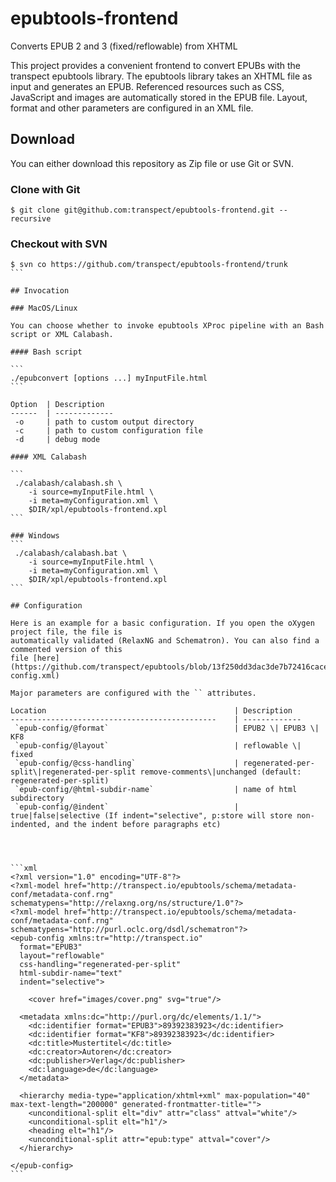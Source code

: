 # epubtools-frontend
Converts EPUB 2 and 3 (fixed/reflowable) from XHTML

This project provides a convenient frontend to convert EPUBs with the transpect epubtools library.
The epubtools library takes an XHTML file as input and generates an EPUB. Referenced resources such as CSS, 
JavaScript and images are automatically stored in the EPUB file. Layout, format and other parameters are 
configured in an XML file. 

## Download

You can either download this repository as Zip file or use Git or SVN.

### Clone with Git
```
$ git clone git@github.com:transpect/epubtools-frontend.git --recursive
```
### Checkout with SVN
````
$ svn co https://github.com/transpect/epubtools-frontend/trunk
```

## Invocation

### MacOS/Linux

You can choose whether to invoke epubtools XProc pipeline with an Bash script or XML Calabash. 

#### Bash script

```
./epubconvert [options ...] myInputFile.html
```

Option  | Description
------  | -------------
 -o     | path to custom output directory
 -c     | path to custom configuration file
 -d     | debug mode

#### XML Calabash

```
 ./calabash/calabash.sh \
    -i source=myInputFile.html \
    -i meta=myConfiguration.xml \
    $DIR/xpl/epubtools-frontend.xpl
```

### Windows
```
 ./calabash/calabash.bat \
    -i source=myInputFile.html \
    -i meta=myConfiguration.xml \
    $DIR/xpl/epubtools-frontend.xpl
```

## Configuration

Here is an example for a basic configuration. If you open the oXygen project file, the file is 
automatically validated (RelaxNG and Schematron). You can also find a commented version of this
file [here](https://github.com/transpect/epubtools/blob/13f250dd3dac3de7b72416cace4d14d56d255b1a/sample/epub-config.xml)

Major parameters are configured with the `` attributes.

Location                                          | Description
----------------------------------------------    | -------------
 `epub-config/@format`                            | EPUB2 \| EPUB3 \| KF8
 `epub-config/@layout`                            | reflowable \| fixed
 `epub-config/@css-handling`                      | regenerated-per-split\|regenerated-per-split remove-comments\|unchanged (default: regenerated-per-split)
 `epub-config/@html-subdir-name`                  | name of html subdirectory
 `epub-config/@indent`                            | true|false|selective (If indent="selective", p:store will store non-indented, and the indent before paragraphs etc)
 
 
 

```xml
<?xml version="1.0" encoding="UTF-8"?>   
<?xml-model href="http://transpect.io/epubtools/schema/metadata-conf/metadata-conf.rng" schematypens="http://relaxng.org/ns/structure/1.0"?>
<?xml-model href="http://transpect.io/epubtools/schema/metadata-conf/metadata-conf.rng" schematypens="http://purl.oclc.org/dsdl/schematron"?>
<epub-config xmlns:tr="http://transpect.io" 
  format="EPUB3" 
  layout="reflowable" 
  css-handling="regenerated-per-split"
  html-subdir-name="text" 
  indent="selective">
	
	<cover href="images/cover.png" svg="true"/>
	
  <metadata xmlns:dc="http://purl.org/dc/elements/1.1/">
    <dc:identifier format="EPUB3">89392383923</dc:identifier>
    <dc:identifier format="KF8">89392383923</dc:identifier>
    <dc:title>Mustertitel</dc:title>
    <dc:creator>Autoren</dc:creator>
    <dc:publisher>Verlag</dc:publisher>
  	<dc:language>de</dc:language>
  </metadata>

  <hierarchy media-type="application/xhtml+xml" max-population="40" max-text-length="200000" generated-frontmatter-title="">
    <unconditional-split elt="div" attr="class" attval="white"/>
    <unconditional-split elt="h1"/>
    <heading elt="h1"/>
    <unconditional-split attr="epub:type" attval="cover"/>
  </hierarchy>
  
</epub-config>
```
